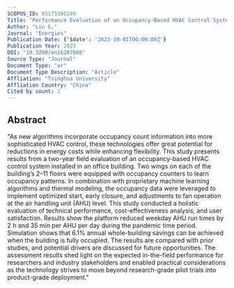 ```yaml
---
SCOPUS_ID: 85175305249
Title: "Performance Evaluation of an Occupancy-Based HVAC Control System in an Office Building †"
Author: "Lin G."
Journal: "Energies"
Publication Date: {'$date': '2023-10-01T00:00:00Z'}
Publication Year: 2023
DOI: "10.3390/en16207088"
Source Type: "Journal"
Document Type: "ar"
Document Type Description: "Article"
Affliation: "Tsinghua University"
Affliation Country: "China"
Cited by count: 1
---
```


## Abstract
"As new algorithms incorporate occupancy count information into more sophisticated HVAC control, these technologies offer great potential for reductions in energy costs while enhancing flexibility. This study presents results from a two-year field evaluation of an occupancy-based HVAC control system installed in an office building. Two wings on each of the building’s 2–11 floors were equipped with occupancy counters to learn occupancy patterns. In combination with proprietary machine learning algorithms and thermal modeling, the occupancy data were leveraged to implement optimized start, early closure, and adjustments to fan operation at the air handling unit (AHU) level. This study conducted a holistic evaluation of technical performance, cost-effectiveness analysis, and user satisfaction. Results show the platform reduced weekday AHU run times by 2 h and 35 min per AHU per day during the pandemic time period. Simulation shows that 6.1% annual whole-building savings can be achieved when the building is fully occupied. The results are compared with prior studies, and potential drivers are discussed for future opportunities. The assessment results shed light on the expected in-the-field performance for researchers and industry stakeholders and enabled practical considerations as the technology strives to move beyond research-grade pilot trials into product-grade deployment."

